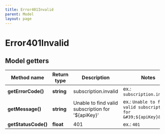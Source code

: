 ```yaml
---
title: Error401Invalid
parent: Model
layout: page
---
```


# Error401Invalid

## Model getters

Method name | Return type | Description | Notes
------------ | ------------- | ------------- | -------------
**getErrorCode()** | **string** | subscription.invalid | ex.: `subscription.invalid`
**getMessage()** | **string** | Unable to find valid subscription for '${apiKey}' | ex.: `Unable to find valid subscription for &#39;${apiKey}&#39;`
**getStatusCode()** | **float** | 401 | ex.: `401`

